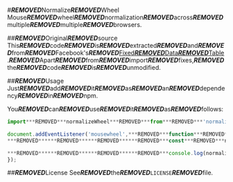 #***REMOVED***Normalize***REMOVED***Wheel
Mouse***REMOVED***wheel***REMOVED***normalization***REMOVED***across***REMOVED***multiple***REMOVED***multiple***REMOVED***browsers.

##***REMOVED***Original***REMOVED***source
This***REMOVED***code***REMOVED***is***REMOVED***extracted***REMOVED***and***REMOVED***from***REMOVED***Facebook's***REMOVED***[Fixed***REMOVED***Data***REMOVED***Table](https://github.com/facebook/fixed-data-table).***REMOVED***Apart***REMOVED***from***REMOVED***import***REMOVED***fixes,***REMOVED***the***REMOVED***code***REMOVED***is***REMOVED***unmodified.

##***REMOVED***Usage
Just***REMOVED***add***REMOVED***it***REMOVED***as***REMOVED***an***REMOVED***dependency***REMOVED***in***REMOVED***npm.

You***REMOVED***can***REMOVED***use***REMOVED***it***REMOVED***as***REMOVED***follows:

```js
import***REMOVED***normalizeWheel***REMOVED***from***REMOVED***'normalize-wheel-es';

document.addEventListener('mousewheel',***REMOVED***function***REMOVED***(event)***REMOVED***{
***REMOVED******REMOVED******REMOVED******REMOVED***const***REMOVED***normalized***REMOVED***=***REMOVED***normalizeWheel(event);

***REMOVED******REMOVED******REMOVED******REMOVED***console.log(normalized.pixelX,***REMOVED***normalized.pixelY);
});
```

##***REMOVED***License
See***REMOVED***the***REMOVED***`LICENSE`***REMOVED***file.
